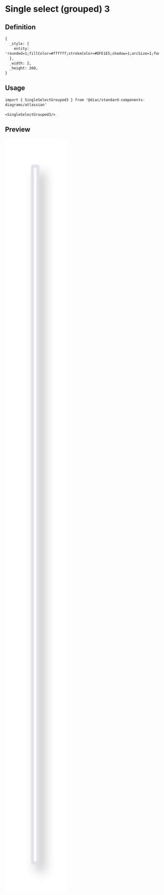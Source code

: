 # Single select (grouped) 3

## Definition

```
{
  _style: { 
    entity: 'rounded=1;fillColor=#ffffff;strokeColor=#DFE1E5;shadow=1;arcSize=1;fontSize=12;fontColor=#596780;align=center;html=1;verticalAlign=top;spacingTop=5;',
  },
  _width: 2,
  _height: 260,
}
```

## Usage

```
import { SingleSelectGrouped3 } from '@diac/standard-components-diagrams/atlassian'

<SingleSelectGrouped3/>
```

## Preview

<img src="./single-select-grouped-3.png" width="200"/>
